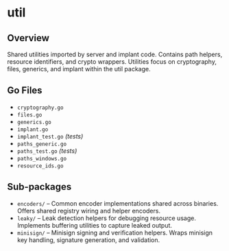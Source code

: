 # util

## Overview

Shared utilities imported by server and implant code. Contains path helpers, resource identifiers, and crypto wrappers. Utilities focus on cryptography, files, generics, and implant within the util package.

## Go Files

- `cryptography.go`
- `files.go`
- `generics.go`
- `implant.go`
- `implant_test.go` *(tests)*
- `paths_generic.go`
- `paths_test.go` *(tests)*
- `paths_windows.go`
- `resource_ids.go`

## Sub-packages

- `encoders/` – Common encoder implementations shared across binaries. Offers shared registry wiring and helper encoders.
- `leaky/` – Leak detection helpers for debugging resource usage. Implements buffering utilities to capture leaked output.
- `minisign/` – Minisign signing and verification helpers. Wraps minisign key handling, signature generation, and validation.
